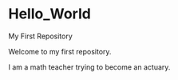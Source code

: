 # Hello_World
My First Repository

Welcome to my first repository.

I am a math teacher trying to become an actuary.
